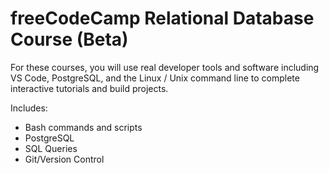 # freeCodeCamp Relational Database Course (Beta)


For these courses, you will use real developer tools and software including VS Code, PostgreSQL, and the Linux / Unix command line to complete interactive tutorials and build projects.

Includes:

* Bash commands and scripts
* PostgreSQL
* SQL Queries
* Git/Version Control

